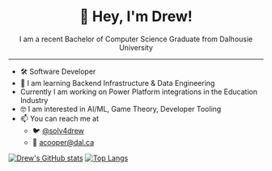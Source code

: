 <!-- ### Hi there 👋 -->
<h1 align="center">👋 Hey, I'm Drew! </h1>

<p align="center">I am a recent Bachelor of Computer Science Graduate from Dalhousie University</p>

<hr>

- 🛠 Software Developer
- 🌱 I am learning Backend Infrastructure & Data Engineering
- Currently I am working on Power Platform integrations in the Education Industry
- 🤓 I am interested in AI/ML, Game Theory, Developer Tooling
- 📫 You can reach me at
  - 🐦 [@solv4drew](https://twitter.com/solv4drew)
  - 📧 [acooper@dal.ca](mailto:acooper@dal.ca)

[![Drew's GitHub stats](https://github-readme-stats.vercel.app/api?username=acooperdh&count_private=true&show_icons=true&theme=onedark)](https://github.com/anuraghazra/github-readme-stats)
[![Top Langs](https://github-readme-stats.vercel.app/api/top-langs/?username=acooperdh&layout=compact)](https://github.com/anuraghazra/github-readme-stats)
<!--
**acooperdh/acooperdh** is a ✨ _special_ ✨ repository because its `README.md` (this file) appears on your GitHub profile.

Here are some ideas to get you started:

- 🔭 I’m currently working on ...
- 🌱 I’m currently learning ...
- 👯 I’m looking to collaborate on ...
- 🤔 I’m looking for help with ...
- 💬 Ask me about ...
- 📫 How to reach me: ...
- 😄 Pronouns: ...
- ⚡ Fun fact: ...
-->
